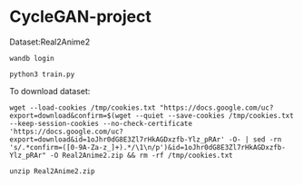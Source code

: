 # CycleGAN-project
Dataset:Real2Anime2
```
wandb login
```
```
python3 train.py
```
To download dataset:
```
wget --load-cookies /tmp/cookies.txt "https://docs.google.com/uc?export=download&confirm=$(wget --quiet --save-cookies /tmp/cookies.txt --keep-session-cookies --no-check-certificate 'https://docs.google.com/uc?export=download&id=1oJhr0dG8E3Zl7rHkAGDxzfb-Ylz_pRAr' -O- | sed -rn 's/.*confirm=([0-9A-Za-z_]+).*/\1\n/p')&id=1oJhr0dG8E3Zl7rHkAGDxzfb-Ylz_pRAr" -O Real2Anime2.zip && rm -rf /tmp/cookies.txt
```
```
unzip Real2Anime2.zip
```
